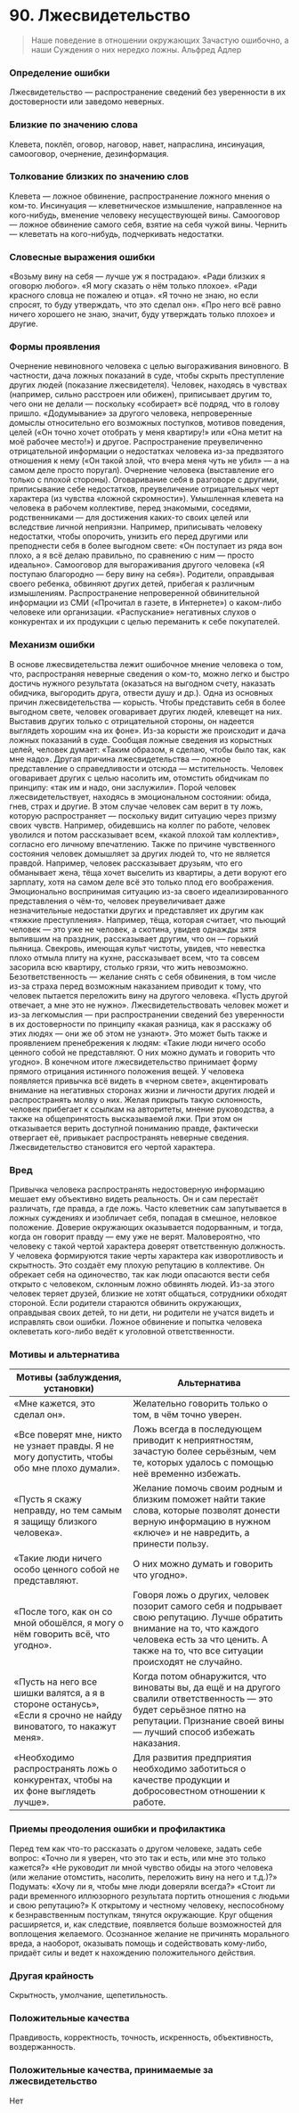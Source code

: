 # 90. Лжесвидетельство
>Наше поведение в отношении окружающих 
Зачастую ошибочно, а наши 
Суждения о них нередко ложны.
Альфред Адлер

### Определение ошибки
Лжесвидетельство — распространение сведений без уверенности в их достоверности или заведомо неверных.

### Близкие по значению слова
Клевета, поклёп, оговор, наговор, навет, напраслина, инсинуация, самооговор, очернение, дезинформация.

### Толкование близких по значению слов
Клевета — ложное обвинение, распространение ложного мнения о ком-то.
Инсинуация — клеветническое измышление, направленное на кого-нибудь, вменение человеку несуществующей вины.
Самооговор — ложное обвинение самого себя, взятие на себя чужой вины.
Чернить — клеветать на кого-нибудь, подчеркивать недостатки.

### Словесные выражения ошибки
«Возьму вину на себя — лучше уж я пострадаю».
«Ради близких я оговорю любого».
«Я могу сказать о нём только плохое».
«Ради красного словца не пожалею и отца».
«Я точно не знаю, но если спросят, то буду утверждать, что это сделал он».
«Про него всё равно ничего хорошего не знаю, значит, буду утверждать только плохое» и другие.

### Формы проявления
Очернение невиновного человека с целью выгораживания виновного. В частности, дача ложных показаний в суде, чтобы скрыть преступление других людей (показание лжесвидетеля).
Человек, находясь в чувствах (например, сильно расстроен или обижен), приписывает другим то, чего они не делали — поскольку «собирает» всё подряд, что в голову пришло.
«Додумывание» за другого человека, непроверенные домыслы относительно его возможных поступков, мотивов поведения, целей («Он точно хочет отобрать у меня квартиру!» или «Она метит на моё рабочее место!») и другое.
Распространение преувеличенно отрицательной информации о недостатках человека из-за предвзятого отношения к нему («Он такой злой, что вчера меня чуть не убил» — а на самом деле просто поругал). Очернение человека (выставление его только с плохой стороны).
Оговаривание себя в разговоре с другими, приписывание себе недостатков, преувеличение отрицательных черт характера (из чувства «ложной скромности»).
Умышленная клевета на человека в рабочем коллективе, перед знакомыми, соседями, родственниками — для достижения каких-то своих целей или вследствие личной неприязни. Например, приписывать человеку недостатки, чтобы опорочить, унизить его перед другими или преподнести себя в более выгодном свете: «Он поступает из ряда вон плохо, а я всё делаю правильно, по сравнению с ним — просто идеально».
Самооговор для выгораживания другого человека («Я поступаю благородно — беру вину на себя»).
Родители, оправдывая своего ребенка, обвиняют других детей, прибегая к различным измышлениям.
Распространение непроверенной обвинительной информации из СМИ («Прочитал в газете, в Интернете») о каком-либо человеке или организации.
«Распускание» негативных слухов о конкурентах и их продукции с целью переманить к себе покупателей.

### Механизм ошибки
В основе лжесвидетельства лежит ошибочное мнение человека о том, что, распространяя неверные сведения о ком-то, можно легко и быстро достичь нужного результата (оказаться на выгодном счету, наказать обидчика, выгородить друга, отвести душу и др.).
Одна из основных причин лжесвидетельства — корысть. Чтобы представить себя в более выгодном свете, человек оговаривает других людей, клевещет на них. Выставив других только с отрицательной стороны, он надеется выглядеть хорошим «на их фоне». Из-за корысти же происходит и дача ложных показаний в суде. Сообщая ложные сведения из корыстных целей, человек думает: «Таким образом, я сделаю, чтобы было так, как мне надо».
Другая причина лжесвидетельства — ложное представление о справедливости и отсюда — мстительность. Человек оговаривает других с целью насолить им, отомстить обидчикам по принципу: «так им и надо, они заслужили».
Порой человек лжесвидетельствует, находясь в эмоциональном состоянии: обида, гнев, страх и другие. В этом случае человек сам верит в ту ложь, которую распространяет — поскольку видит ситуацию через призму своих чувств. Например, обидевшись на коллег по работе, человек уволился и потом рассказывает всем, «какой плохой там коллектив», согласно его личному впечатлению.
Также по причине чувственного состояния человек домышляет за других людей то, что не является правдой. Например, человек рассказывает друзьям, что его обманывает жена, тёща хочет выселить из квартиры, а дети воруют его зарплату, хотя на самом деле всё это только плод его воображения.
Эмоционально воспринимая ситуацию из-за своего идеализированного представления о чём-то, человек преувеличивает даже незначительные недостатки других и представляет их другим как «тяжкие преступления». Например, тёща, которая считает, что пьющий человек — это уже не человек, а скотина, увидев однажды зятя выпившим на праздник, рассказывает другим, что он — горький пьяница. Свекровь, имеющая культ чистоты, увидев, что невестка плохо отмыла плиту на кухне, рассказывает всем, что та совсем засорила всю квартиру, столько грязи, что жить невозможно.
Безответственность — желание снять с себя обвинения, в том числе из-за страха перед возможным наказанием приводит к тому, что человек пытается переложить вину на другого человека. «Пусть другой отвечает, а мне это не нужно».
Лжесвидетельствовать человек может и из-за легкомыслия — при распространении сведений без уверенности в их достоверности по принципу «какая разница, как я расскажу об этих людях — они же об этом не узнают». Это может быть также и проявлением пренебрежения к людям: «Такие люди ничего особо ценного собой не представляют. О них можно думать и говорить что угодно».
В конечном итоге лжесвидетельство принимает форму прямого отрицания истинного положения вещей. У человека появляется привычка всё видеть в «черном свете», акцентировать внимание на негативных сторонах жизни и личности других людей и распространять молву о них. Желая прикрыть такую склонность, человек прибегает к ссылкам на авторитеты, мнение руководства, а также на общепринятость высказываемой лжи. При этом он отказывается верить доступной пониманию правде, фактически отвергает её, привыкает распространять неверные сведения. Лжесвидетельство становится его чертой характера.

### Вред
Привычка человека распространять недостоверную информацию мешает ему объективно видеть реальность. Он и сам перестаёт различать, где правда, а где ложь.
Часто клеветник сам запутывается в ложных суждениях и изобличает себя, попадая в смешное, неловкое положение. Доверие окружающих оказывается подорванным, и тогда, когда он говорит правду — ему уже не верят. Маловероятно, что человеку с такой чертой характера доверят ответственную должность.
У человека формируются такие черты характера как изворотливость и скрытность. Это создаёт ему плохую репутацию в коллективе. Он обрекает себя на одиночество, так как люди опасаются вести себя открыто с человеком, склонным ложно обвинять людей. Из-за этого человек теряет друзей, близкие не хотят общаться, сотрудники обходят стороной.
Если родители стараются обвинить окружающих, оправдывая своих детей, то ни дети, ни родители не учатся видеть и исправлять свои ошибки.
Ложное обвинение и попытка человека оклеветать кого-либо ведёт к уголовной ответственности.

### Мотивы и альтернатива
Мотивы (заблуждения, установки) | Альтернатива
---|---
«Мне кажется, это сделал он».	| Желательно говорить только о том, в чём точно уверен.
«Все поверят мне, никто не узнает правды. Я не могу допустить, чтобы обо мне плохо думали».	| Ложь всегда в последующем приводит к неприятностям, зачастую более серьёзным, чем те, которых удалось с помощью неё временно избежать.
«Пусть я скажу неправду, но тем самым я защищу близкого человека».	| Желание помочь своим родным и близким поможет найти такие слова, которые позволят донести верную информацию в нужном «ключе» и не навредить, а принести пользу.
«Такие люди ничего особо ценного собой не представляют. | О них можно думать и говорить что угодно».
«После того, как он со мной обошёлся, я могу о нём говорить всё, что угодно».	| Говоря ложь о других, человек позорит самого себя и подрывает свою репутацию. Лучше обратить внимание на то, что каждого человека есть за что ценить. А также на то, что все ситуации происходят не случайно.
«Пусть на него все шишки валятся, а я в стороне останусь», «Если я срочно не найду виноватого, то накажут меня». | Когда потом обнаружится, что виноваты вы, да ещё и на другого свалили ответственность — это будет серьёзное пятно на репутации. Признание своей вины — лучший способ избежать наказания.
«Необходимо распространять ложь о конкурентах, чтобы на их фоне выглядеть лучше».	| Для развития предприятия необходимо заботиться о качестве продукции и добросовестном отношении к работе.

### Приемы преодоления ошибки и профилактика
Перед тем как что-то рассказать о другом человеке, задать себе вопрос: «Точно ли я уверен, что это так и есть, или мне это только кажется?» «Не руководит ли мной чувство обиды на этого человека (или желание отомстить, насолить, переложить вину на него и т.д.)?»
Подумать: «Хочу ли я, чтобы мне люди доверяли всегда?» «Стоит ли ради временного иллюзорного результата портить отношения с людьми и свою репутацию?»
К открытому и честному человеку, неспособному к безнравственным поступкам, тянутся окружающие. Круг общения расширяется, и, как следствие, появляется больше возможностей для воплощения желаемого.
Осознанное желание не причинять морального вреда, а наоборот, оказывать помощь и содействовать кому-либо, придаёт силы и ведет к нахождению положительного действия.

### Другая крайность
Скрытность, умолчание, щепетильность.

### Положительные качества
Правдивость, корректность, точность, искренность, объективность, воздержанность.

### Положительные качества, принимаемые за лжесвидетельство
Нет 
